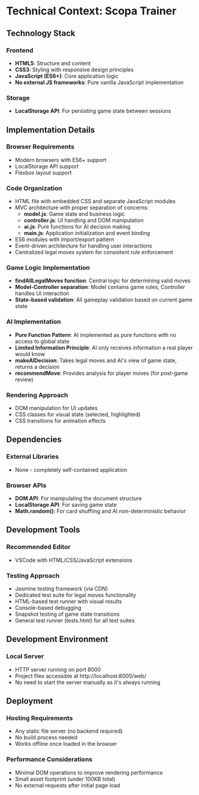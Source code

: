 # Technical Context: Scopa Trainer

## Technology Stack

### Frontend
- **HTML5**: Structure and content
- **CSS3**: Styling with responsive design principles
- **JavaScript (ES6+)**: Core application logic
- **No external JS frameworks**: Pure vanilla JavaScript implementation

### Storage
- **LocalStorage API**: For persisting game state between sessions

## Implementation Details

### Browser Requirements
- Modern browsers with ES6+ support
- LocalStorage API support
- Flexbox layout support

### Code Organization
- HTML file with embedded CSS and separate JavaScript modules
- MVC architecture with proper separation of concerns:
  - **model.js**: Game state and business logic
  - **controller.js**: UI handling and DOM manipulation
  - **ai.js**: Pure functions for AI decision making
  - **main.js**: Application initialization and event binding
- ES6 modules with import/export pattern
- Event-driven architecture for handling user interactions
- Centralized legal moves system for consistent rule enforcement

### Game Logic Implementation
- **findAllLegalMoves function**: Central logic for determining valid moves
- **Model-Controller separation**: Model contains game rules, Controller handles UI interaction
- **State-based validation**: All gameplay validation based on current game state

### AI Implementation
- **Pure Function Pattern**: AI implemented as pure functions with no access to global state
- **Limited Information Principle**: AI only receives information a real player would know
- **makeAIDecision**: Takes legal moves and AI's view of game state, returns a decision
- **recommendMove**: Provides analysis for player moves (for post-game review)

### Rendering Approach
- DOM manipulation for UI updates
- CSS classes for visual state (selected, highlighted)
- CSS transitions for animation effects

## Dependencies

### External Libraries
- None - completely self-contained application

### Browser APIs
- **DOM API**: For manipulating the document structure
- **LocalStorage API**: For saving game state
- **Math.random()**: For card shuffling and AI non-deterministic behavior

## Development Tools

### Recommended Editor
- VSCode with HTML/CSS/JavaScript extensions

### Testing Approach
- Jasmine testing framework (via CDN)
- Dedicated test suite for legal moves functionality
- HTML-based test runner with visual results
- Console-based debugging
- Snapshot testing of game state transitions
- General test runner (tests.html) for all test suites

## Development Environment

### Local Server
- HTTP server running on port 8000
- Project files accessible at http://localhost:8000/web/
- No need to start the server manually as it's always running

## Deployment

### Hosting Requirements
- Any static file server (no backend required)
- No build process needed
- Works offline once loaded in the browser

### Performance Considerations
- Minimal DOM operations to improve rendering performance
- Small asset footprint (under 100KB total)
- No external requests after initial page load
